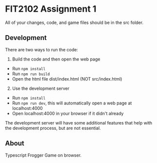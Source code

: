 # FIT2102 Assignment 1

All of your changes, code, and game files should be in the src folder.

## Development

There are two ways to run the code:

1. Build the code and then open the web page

- Run `npm install`
- Run `npm run build`
- Open the html file dist/index.html (NOT src/index.html)

2. Use the development server

- Run `npm install`
- Run `npm run dev`, this will automatically open a web page at localhost:4000
- Open localhost:4000 in your browser if it didn't already

The development server will have some additional features that help with the
development process, but are not essential.

## About

Typescript Frogger Game on browser.
